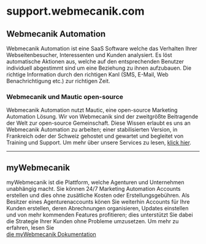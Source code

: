 support.webmecanik.com
=======
## Webmecanik Automation ##

Webmecanik Automation ist eine SaaS Software welche das Verhalten Ihrer Webseitenbesucher, Interessenten und Kunden analysiert. Es löst automatische Aktionen aus, welche auf den entsprechenden Benutzer individuell abgestimmt sind um eine Beziehung zu ihnen aufzubauen. Die richtige Information durch den richtigen Kanl (SMS, E-Mail, Web Benachrichtigung etc.) zur richtigen Zeit.

### Webmecanik und Mautic open-source ###
Webmecanik Automation nutzt Mautic, eine open-source Marketing Automation Lösung.
Wir von Webmecanik sind der zweitgrößte Beitragende der Welt zur open-source Gemeinschaft. Diese Wissen erlaubt es uns an Webmecanik Automation zu arbeiten; einer stabilisierten Version, in Frankreich oder der Schweiz gehostet und gewartet und begleitet von Training und Support.
Um mehr über unsere Services zu lesen, [klick hier](http://www.webmecanik.com/de/services/).

---

## myWebmecanik ##

myWebmecanik ist die Plattform, welche Agenturen und Unternehmen unabhängig macht. Sie können 24/7 Marketing Automation Accounts erstellen und dies ohne zusätliche Kosten oder Erstellungsgebühren.
Als Besitzer eines Agenturenaccounts könen Sie weiterhin Accounts für Ihre Kunden erstellen, deren Abrechnungen organisieren, Updates einstellen und von mehr kommenden Features profitieren; dies unterstützt Sie dabei die Strategie Ihrer Kunden ohne Probleme umzusetzen.
Um mehr zu erfahren, lesen Sie  
 [die myWebmecanik Dokumentation](/mywebmecanik/README.md)
